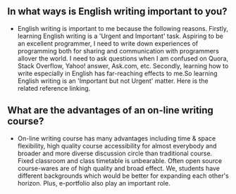## In what ways is English writing important to you?
* English writing is important to me because the following reasons. Firstly, learning English writing is a 'Urgent and Important' task. Aspiring to be an excellent programmer, I need to write down experiences of programming both for sharing and communication with programmers allover the world. I need to ask questions when I am confused on Quora, Stack Overflow, Yahoo! answer, Ask.com, etc. Secondly, learning how to write especially in English has far-reaching effects to me.So learning English writing is an 'Important but not Urgent' matter. Here is the related reference linking.

## What are the advantages of an on-line writing course?
* On-line writing course has many advantages including time & space flexibility, high quality course accessibility for almost everybody and broader and more diverse discussion circle than traditional course. Fixed classroom and class timetable is unbearable. Often open source course-wares are of high quality and broad effect. We, students have different backgrounds which would be better for expanding each other's horizon. Plus, e-portfolio also play an important role.  
